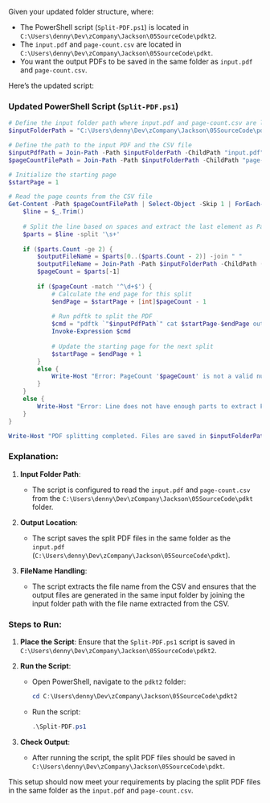 Given your updated folder structure, where:

- The PowerShell script (`Split-PDF.ps1`) is located in `C:\Users\denny\Dev\zCompany\Jackson\05SourceCode\pdkt2`.
- The `input.pdf` and `page-count.csv` are located in `C:\Users\denny\Dev\zCompany\Jackson\05SourceCode\pdkt`.
- You want the output PDFs to be saved in the same folder as `input.pdf` and `page-count.csv`.

Here’s the updated script:

### Updated PowerShell Script (`Split-PDF.ps1`)

```powershell
# Define the input folder path where input.pdf and page-count.csv are located
$inputFolderPath = "C:\Users\denny\Dev\zCompany\Jackson\05SourceCode\pdkt"

# Define the path to the input PDF and the CSV file
$inputPdfPath = Join-Path -Path $inputFolderPath -ChildPath "input.pdf"
$pageCountFilePath = Join-Path -Path $inputFolderPath -ChildPath "page-count.csv"

# Initialize the starting page
$startPage = 1

# Read the page counts from the CSV file
Get-Content -Path $pageCountFilePath | Select-Object -Skip 1 | ForEach-Object {
    $line = $_.Trim()
    
    # Split the line based on spaces and extract the last element as PageCount
    $parts = $line -split '\s+'
    
    if ($parts.Count -ge 2) {
        $outputFileName = $parts[0..($parts.Count - 2)] -join " "
        $outputFileName = Join-Path -Path $inputFolderPath -ChildPath (Split-Path -Leaf $outputFileName)
        $pageCount = $parts[-1]
        
        if ($pageCount -match '^\d+$') {
            # Calculate the end page for this split
            $endPage = $startPage + [int]$pageCount - 1
            
            # Run pdftk to split the PDF
            $cmd = "pdftk `"$inputPdfPath`" cat $startPage-$endPage output `"$outputFileName`""
            Invoke-Expression $cmd
            
            # Update the starting page for the next split
            $startPage = $endPage + 1
        }
        else {
            Write-Host "Error: PageCount '$pageCount' is not a valid number." -ForegroundColor Red
        }
    }
    else {
        Write-Host "Error: Line does not have enough parts to extract FileName and PageCount." -ForegroundColor Red
    }
}

Write-Host "PDF splitting completed. Files are saved in $inputFolderPath"
```

### Explanation:

1. **Input Folder Path**: 
   - The script is configured to read the `input.pdf` and `page-count.csv` from the `C:\Users\denny\Dev\zCompany\Jackson\05SourceCode\pdkt` folder.

2. **Output Location**:
   - The script saves the split PDF files in the same folder as the `input.pdf` (`C:\Users\denny\Dev\zCompany\Jackson\05SourceCode\pdkt`).

3. **FileName Handling**:
   - The script extracts the file name from the CSV and ensures that the output files are generated in the same input folder by joining the input folder path with the file name extracted from the CSV.

### Steps to Run:

1. **Place the Script**: Ensure that the `Split-PDF.ps1` script is saved in `C:\Users\denny\Dev\zCompany\Jackson\05SourceCode\pdkt2`.

2. **Run the Script**:
   - Open PowerShell, navigate to the `pdkt2` folder:
     ```powershell
     cd C:\Users\denny\Dev\zCompany\Jackson\05SourceCode\pdkt2
     ```
   - Run the script:
     ```powershell
     .\Split-PDF.ps1
     ```

3. **Check Output**: 
   - After running the script, the split PDF files should be saved in `C:\Users\denny\Dev\zCompany\Jackson\05SourceCode\pdkt`.

This setup should now meet your requirements by placing the split PDF files in the same folder as the `input.pdf` and `page-count.csv`.
